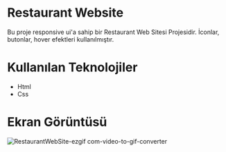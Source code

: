 # Restaurant Website

Bu proje responsive ui'a sahip bir Restaurant Web Sitesi Projesidir. İconlar, butonlar, hover efektleri kullanılmıştır.

# Kullanılan Teknolojiler
* Html
* Css

# Ekran Görüntüsü
![RestaurantWebSite-ezgif com-video-to-gif-converter](https://github.com/user-attachments/assets/23c93d52-7acc-4425-9b1e-64ed0a932ceb)



    
